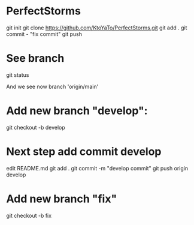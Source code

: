 # PerfectStorms

git init
git clone https://github.com/KtoYaTo/PerfectStorms.git
git add .
git commit - "fix commit"
git push

# See branch
git status 

And we see now branch 'origin/main'

# Add new branch "develop":
git checkout -b develop

# Next step add commit develop
edit README.md 
git add .
git commit -m "develop commit"
git push origin develop

# Add new branch "fix"
git checkout -b fix

